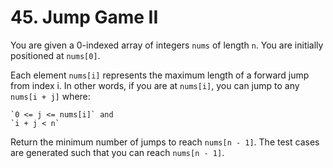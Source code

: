 # 45. Jump Game II


You are given a 0-indexed array of integers `nums` of length `n`. You are initially positioned at `nums[0]`.

Each element `nums[i]` represents the maximum length of a forward jump from index i. In other words, if you are at `nums[i]`, you can jump to any `nums[i + j]` where:

    `0 <= j <= nums[i]` and
    `i + j < n`

Return the minimum number of jumps to reach `nums[n - 1]`. The test cases are generated such that you can reach `nums[n - 1]`.